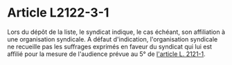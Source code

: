 # Article L2122-3-1

Lors du dépôt de la liste, le syndicat indique, le cas échéant, son affiliation à une organisation syndicale. A défaut d'indication, l'organisation syndicale ne recueille pas les suffrages exprimés en faveur du syndicat qui lui est affilié pour la mesure de l'audience prévue au 5° de [l'article L. 2121-1][1].

 [1]: /affichCodeArticle.do?cidTexte=LEGITEXT000006072050&idArticle=LEGIARTI000006901580&dateTexte=&categorieLien=cid